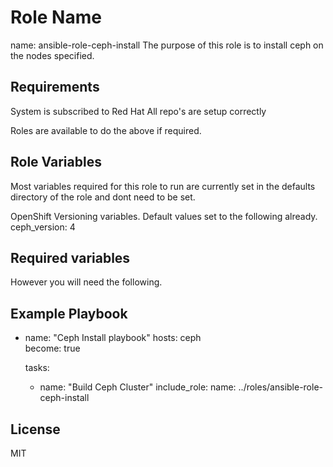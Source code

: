 Role Name
=========

name: ansible-role-ceph-install
The purpose of this role is to install ceph on the nodes specified. 

Requirements
------------

System is subscribed to Red Hat
All repo's are setup correctly 

Roles are available to do the above if required.

Role Variables
--------------

Most variables required for this role to run are currently set in the defaults directory of the role and dont need to be set. 

OpenShift Versioning variables. Default values set to the following already.
     ceph_version: 4


## Required variables
However you will need the following.




Example Playbook
----------------

- name: "Ceph Install playbook"
  hosts: ceph  
  become: true

  tasks:
    - name: "Build Ceph Cluster"
      include_role:
        name: ../roles/ansible-role-ceph-install


License
-------

MIT

